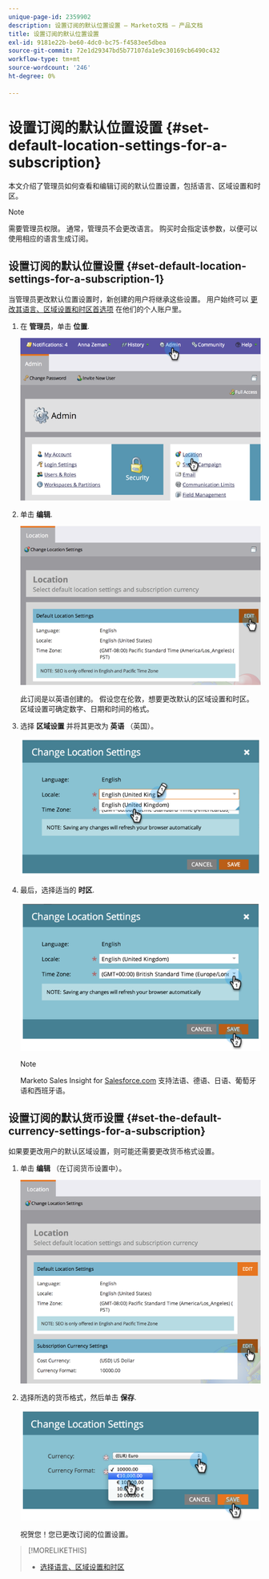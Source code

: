 ```yaml
---
unique-page-id: 2359902
description: 设置订阅的默认位置设置 — Marketo文档 — 产品文档
title: 设置订阅的默认位置设置
exl-id: 9181e22b-be60-4dc0-bc75-f4583ee5dbea
source-git-commit: 72e1d29347bd5b77107da1e9c30169cb6490c432
workflow-type: tm+mt
source-wordcount: '246'
ht-degree: 0%

---
```


# 设置订阅的默认位置设置 {#set-default-location-settings-for-a-subscription}

本文介绍了管理员如何查看和编辑订阅的默认位置设置，包括语言、区域设置和时区。

>[!NOTE]
>
>需要管理员权限。 通常，管理员不会更改语言。 购买时会指定该参数，以便可以使用相应的语言生成订阅。

## 设置订阅的默认位置设置 {#set-default-location-settings-for-a-subscription-1}

当管理员更改默认位置设置时，新创建的用户将继承这些设置。 用户始终可以 [更改其语言、区域设置和时区首选项](/help/marketo/product-docs/administration/settings/select-your-language-locale-and-time-zone.md) 在他们的个人账户里。

1. 在 **管理员**，单击 **位置**.

   ![](assets/image2014-11-7-11-3a39-3a17.png)

1. 单击 **编辑**.

   ![](assets/image2014-11-7-11-3a40-3a39.png)

   此订阅是以英语创建的。 假设您在伦敦，想要更改默认的区域设置和时区。 区域设置可确定数字、日期和时间的格式。

1. 选择 **区域设置** 并将其更改为 **英语** （英国）。

   ![](assets/image2014-11-7-11-3a51-3a26.png)

1. 最后，选择适当的 **时区**.

   ![](assets/image2014-11-7-14-3a42-3a34.png)

   >[!NOTE]
   >
   >Marketo Sales Insight for [Salesforce.com](https://salesforce.com/) 支持法语、德语、日语、葡萄牙语和西班牙语。

## 设置订阅的默认货币设置 {#set-the-default-currency-settings-for-a-subscription}

如果要更改用户的默认区域设置，则可能还需要更改货币格式设置。

1. 单击 **编辑** （在订阅货币设置中）。

   ![](assets/image2014-11-7-15-3a50-3a33.png)

1. 选择所选的货币格式，然后单击 **保存**.

   ![](assets/image2014-11-7-15-3a58-3a21.png)

   祝贺您！您已更改订阅的位置设置。

>[!MORELIKETHIS]
>
>* [选择语言、区域设置和时区](/help/marketo/product-docs/administration/settings/select-your-language-locale-and-time-zone.md)

